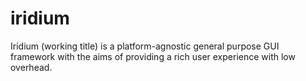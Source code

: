 iridium
=======

Iridium (working title) is a platform-agnostic general purpose GUI framework with the aims of providing a rich user experience with low overhead.
